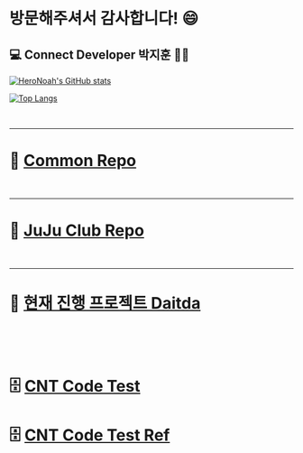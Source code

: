 # 방문해주셔서 감사합니다! 😄  

## :computer: Connect Developer 박지훈 👨‍💻
[![HeroNoah's GitHub stats](https://github-readme-stats.vercel.app/api?username=heronoah&count_private=true&show_icons=true)](https://github.com/HeroNoah/heronoah)

[![Top Langs](https://github-readme-stats.vercel.app/api/top-langs/?username=heronoah&layout=compact&count_private=true&show_icons=true)](https://github.com/HeroNoah/heronoah)

<br />

---

# :speech_balloon: [Common Repo](https://github.com/HeroNoah/CNT_Common)
<br />

---

# :beer: [JuJu Club Repo](https://github.com/HeroNoah/CNT_JuJuClub)
<br />

---

# :office: [현재 진행 프로젝트 Daitda](https://github.com/users/HeroNoah/projects/5)
<br />
<br />
<br />

# :file_cabinet: [CNT Code Test](https://github.com/HeroNoah/CNT_React_TEST)
# :file_cabinet: [CNT Code Test Ref](https://github.com/HeroNoah/CNT_Web_TEST_Ref)
